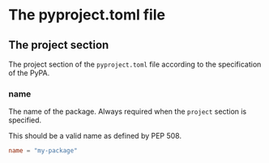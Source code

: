 # The pyproject.toml file

## The project section

The project section of the `pyproject.toml` file according to the specification of the
PyPA.

### name

The name of the package. Always required when the `project` section is specified.

This should be a valid name as defined by PEP 508.

```toml
name = "my-package"
```

